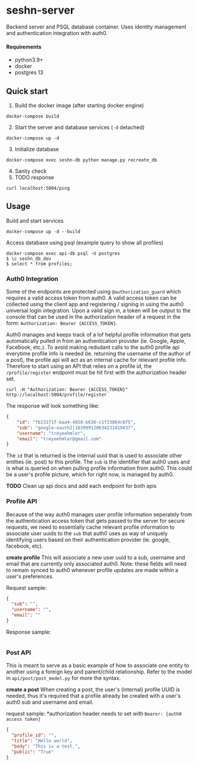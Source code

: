 # seshn-server

Backend server and PSQL database container. Uses identity management and authentication integration with auth0.

#### Requirements

* python3.9+
* docker
* postgres 13

## Quick start

1. Build the docker image (after starting docker engine)
```shell
docker-compose build
```
2. Start the server and database services (`-d` detached)
```shell
docker-compose up -d
```
3. Initialize database
```shell
docker-compose exec seshn-db python manage.py recreate_db
```
4. Sanity check
5. TODO response 
```shell
curl localhost:5004/ping
```

## Usage
Build and start services
```shell
docker-compose up -d --build 
```
Access database using psql (example query to show all profiles)
```shell
docker-compose exec api-db psql -U postgres
$ \c seshn_db_dev
$ select * from profiles;
```
### Auth0 Integration
Some of the endpoints are protected using `@authorization_guard` which 
requires a valid access token from auth0. A valid access token can be 
collected using the client app and registering / signing in using the
auth0 universal login integration. Upon a valid sign in, a token will be
output to the console that can be used in the authorization header of a 
request in the form: `Authorization: Bearer {ACCESS_TOKEN}`.

Auth0 manages and keeps track of a lof helpful profile information that 
gets automatically pulled in from an authentication provider (ie. Google,
Apple, Facebook, etc.). To avoid making redudant calls to the auth0 profile
api everytime profile info is needed (ie. returning the username of the 
author of a post), the profile api will act as an internal cache for relevant
profile info. Therefore to start using an API that relies on a profile id,
the `/profile/register` endpoint must be hit first with the authorization
header set.
```shell
curl -H "Authorization: Bearer {ACCESS_TOKEN}" http://localhost:5004/profile/register
```
The response will look something like:
```json
{
    "id": "fb131f1f-baa4-4858-b636-c1f33864c8f5",
    "sub": "google-oauth2|103999120634231419437",
    "username": "treyoehmler",
    "email": "treyoehmler@gmail.com"
}
```
The `id` that is returned is the internal uuid that is used to associate
other entities (ie. post) to this profile. The `sub` is the identifier that
auth0 uses and is what is queried on when pulling profile information from
auth0. This could be a user's profile picture, which for right now, is managed
by auth0. 


**TODO** Clean up api docs and add each endpoint for both apis

### Profile API

Because of the way auth0 manages user profile information seperately from the authentication access token that gets passed 
to the server for secure requests, we need to essentially cache relevant profile information to associate user uuids to the
`sub` that auth0 uses as way of uniquely identifying users based on their authentication provider (ie. google, facebook, etc).


**create profile**
This will associate a new user uuid to a sub, username and email that are currently only associated auth0. Note: these fields
will need to remain synced to auth0 whenever profile updates are made within a user's preferences.

Request sample:
```json
{
  "sub": "",
  "username": "",
  "email": ""
}
```
Response sample:
```json

```


### Post API

This is meant to serve as a basic example of how to associate one entity to another using a foreign key and parent/child
relationship. Refer to the model in `api/post/post_model.py` for more the syntax. 

**create a post**
When creating a post, the user's (internal) profile UUID is needed, thus it's required that a profile already be created with
a user's auth0 sub and username and email.

request sample:
*authorization header needs to set with `Bearer: {auth0 access token}`
```json
{
  "profile_id": "",
  "title": "Hello world",
  "body": "This is a test.",
  "public": "True"
}
```







